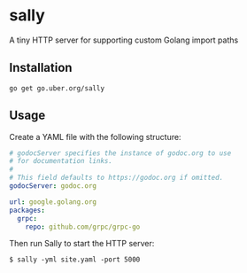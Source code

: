 # sally

A tiny HTTP server for supporting custom Golang import paths

## Installation

`go get go.uber.org/sally`

## Usage

Create a YAML file with the following structure:

```yaml
# godocServer specifies the instance of godoc.org to use
# for documentation links.
#
# This field defaults to https://godoc.org if omitted.
godocServer: godoc.org

url: google.golang.org
packages:
  grpc:
    repo: github.com/grpc/grpc-go
```

Then run Sally to start the HTTP server:

```
$ sally -yml site.yaml -port 5000
```
